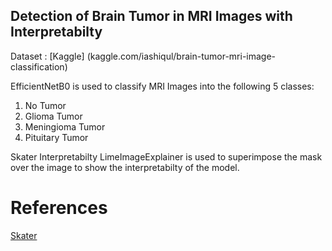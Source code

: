 ## Detection of Brain Tumor in MRI Images with Interpretabilty 

Dataset : [Kaggle] (kaggle.com/iashiqul/brain-tumor-mri-image-classification)

EfficientNetB0 is used to classify MRI Images into the following 5 classes:
1. No Tumor
2. Glioma Tumor
3. Meningioma Tumor
4. Pituitary Tumor

Skater Interpretabilty 
LimeImageExplainer is used to superimpose the mask over the image to show the interpretabilty of the model.

# References 
[Skater](https://lime-ml.readthedocs.io/en/latest/lime.html)
